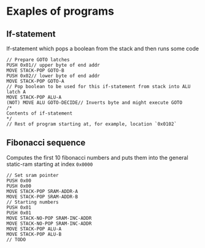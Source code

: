 # Exaples of programs

## If-statement

If-statement which pops a boolean from the stack and then runs some code

````
// Prepare GOTO latches
PUSH 0x01// upper byte of end addr
MOVE STACK-POP GOTO-B
PUSH 0x02// lower byte of end addr
MOVE STACK-POP GOTO-A
// Pop boolean to be used for this if-statement from stack into ALU latch A
MOVE STACK-POP ALU-A
(NOT) MOVE ALU GOTO-DECIDE// Inverts byte and might execute GOTO
/*
Contents of if-statement
*/
// Rest of program starting at, for example, location `0x0102`
````

## Fibonacci sequence

Computes the first 10 fibonacci numbers and puts them into the general static-ram starting at index `0x0000`

```
// Set sram pointer
PUSH 0x00
PUSH 0x00
MOVE STACK-POP SRAM-ADDR-A
MOVE STACK-POP SRAM-ADDR-B
// Starting numbers
PUSH 0x01
PUSH 0x01
MOVE STACK-NO-POP SRAM-INC-ADDR
MOVE STACK-NO-POP SRAM-INC-ADDR
MOVE STACK-POP ALU-A
MOVE STACK-POP ALU-B
// TODO
```